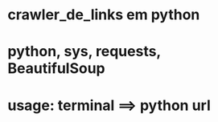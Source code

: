 # crawler_de_links em python
# python, sys, requests, BeautifulSoup
# usage: terminal ==> python <nome-do-programa> url
